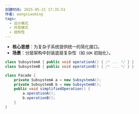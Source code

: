 ```yaml
---
创建时间: 2025-05-21 17:35:51
作者: wangxiaoming
tags:
  - 设计模式
  - 外观模式
  - 结构性
---
```

- ​**核心思想**​：为复杂子系统提供统一的简化接口。
- ​**场景**​：分层架构中封装底层复杂性（如 `SDK` 初始化）。

```java
class SubsystemA { public void operationA() { /* ... */ } }
class SubsystemB { public void operationB() { /* ... */ } }

class Facade {
    private SubsystemA a = new SubsystemA();
    private SubsystemB b = new SubsystemB();
    public void simplifiedOperation() {
        a.operationA();
        b.operationB();
    }
}
```
